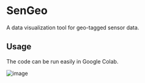 # SenGeo
A data visualization tool for geo-tagged sensor data.  

## Usage

The code can be run easily in Google Colab. 


![image](https://github.com/prasannaad/SenGeo/assets/70738433/dfa88983-9be2-4373-b07c-04fbdfe4e458)
 

